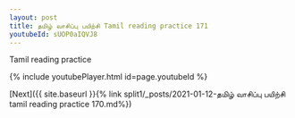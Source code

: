 ```yaml
---
layout: post
title: தமிழ் வாசிப்பு பயிற்சி Tamil reading practice 171
youtubeId: sUOP0aIQVJ8
---
```

 
 
Tamil reading practice
 
 
 
 
 


{% include youtubePlayer.html id=page.youtubeId %}
 
[Next]({{ site.baseurl }}{% link  split1/_posts/2021-01-12-தமிழ் வாசிப்பு பயிற்சி tamil reading practice 170.md%})
 
